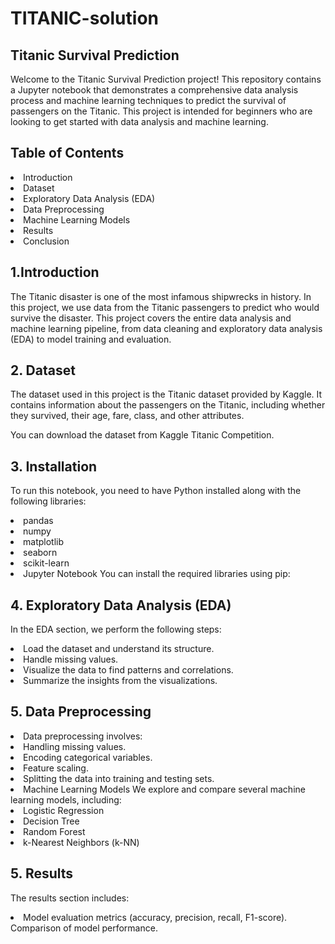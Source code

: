 # TITANIC-solution

## Titanic Survival Prediction
Welcome to the Titanic Survival Prediction project! This repository contains a Jupyter notebook that demonstrates a comprehensive data analysis process and machine learning techniques to predict the survival of passengers on the Titanic. This project is intended for beginners who are looking to get started with data analysis and machine learning.

## Table of Contents
<li>Introduction
<li>Dataset
<li>Exploratory Data Analysis (EDA)
<li>Data Preprocessing
<li>Machine Learning Models
<li>Results
<li>Conclusion


## 1.Introduction
The Titanic disaster is one of the most infamous shipwrecks in history. In this project, we use data from the Titanic passengers to predict who would survive the disaster. This project covers the entire data analysis and machine learning pipeline, from data cleaning and exploratory data analysis (EDA) to model training and evaluation.

## 2. Dataset
The dataset used in this project is the Titanic dataset provided by Kaggle. It contains information about the passengers on the Titanic, including whether they survived, their age, fare, class, and other attributes.

You can download the dataset from Kaggle Titanic Competition.

## 3. Installation
To run this notebook, you need to have Python installed along with the following libraries:
<li>pandas
<li>numpy
<li>matplotlib
<li>seaborn
<li>scikit-learn
<li>Jupyter Notebook
You can install the required libraries using pip:

## 4. Exploratory Data Analysis (EDA)
In the EDA section, we perform the following steps:
<li>Load the dataset and understand its structure.
<li>Handle missing values.
<li>Visualize the data to find patterns and correlations.
<li>Summarize the insights from the visualizations.

## 5. Data Preprocessing
<li>Data preprocessing involves:
<li>Handling missing values.
<li>Encoding categorical variables.
<li>Feature scaling.
<li>Splitting the data into training and testing sets.
<li>Machine Learning Models
We explore and compare several machine learning models, including:

<li>Logistic Regression
<li>Decision Tree
<li>Random Forest
<li>k-Nearest Neighbors (k-NN)

## 5. Results
The results section includes:
<li>Model evaluation metrics (accuracy, precision, recall, F1-score).
Comparison of model performance.
